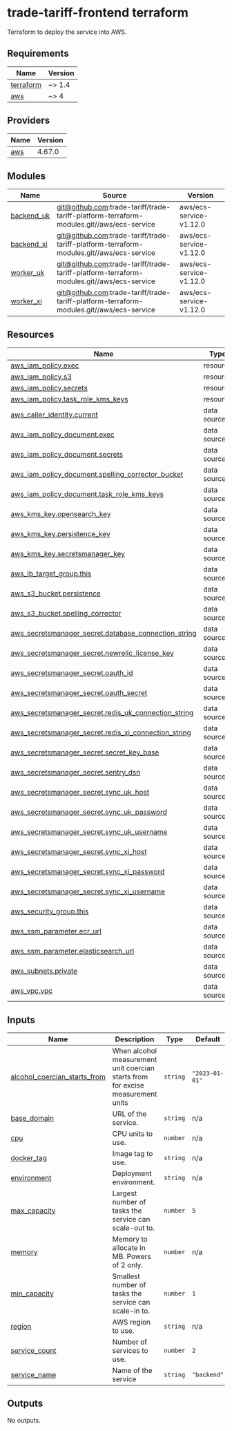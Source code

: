 # trade-tariff-frontend terraform

Terraform to deploy the service into AWS.
<!-- BEGINNING OF PRE-COMMIT-TERRAFORM DOCS HOOK -->
## Requirements

| Name | Version |
|------|---------|
| <a name="requirement_terraform"></a> [terraform](#requirement\_terraform) | ~> 1.4 |
| <a name="requirement_aws"></a> [aws](#requirement\_aws) | ~> 4 |

## Providers

| Name | Version |
|------|---------|
| <a name="provider_aws"></a> [aws](#provider\_aws) | 4.67.0 |

## Modules

| Name | Source | Version |
|------|--------|---------|
| <a name="module_backend_uk"></a> [backend\_uk](#module\_backend\_uk) | git@github.com:trade-tariff/trade-tariff-platform-terraform-modules.git//aws/ecs-service | aws/ecs-service-v1.12.0 |
| <a name="module_backend_xi"></a> [backend\_xi](#module\_backend\_xi) | git@github.com:trade-tariff/trade-tariff-platform-terraform-modules.git//aws/ecs-service | aws/ecs-service-v1.12.0 |
| <a name="module_worker_uk"></a> [worker\_uk](#module\_worker\_uk) | git@github.com:trade-tariff/trade-tariff-platform-terraform-modules.git//aws/ecs-service | aws/ecs-service-v1.12.0 |
| <a name="module_worker_xi"></a> [worker\_xi](#module\_worker\_xi) | git@github.com:trade-tariff/trade-tariff-platform-terraform-modules.git//aws/ecs-service | aws/ecs-service-v1.12.0 |

## Resources

| Name | Type |
|------|------|
| [aws_iam_policy.exec](https://registry.terraform.io/providers/hashicorp/aws/latest/docs/resources/iam_policy) | resource |
| [aws_iam_policy.s3](https://registry.terraform.io/providers/hashicorp/aws/latest/docs/resources/iam_policy) | resource |
| [aws_iam_policy.secrets](https://registry.terraform.io/providers/hashicorp/aws/latest/docs/resources/iam_policy) | resource |
| [aws_iam_policy.task_role_kms_keys](https://registry.terraform.io/providers/hashicorp/aws/latest/docs/resources/iam_policy) | resource |
| [aws_caller_identity.current](https://registry.terraform.io/providers/hashicorp/aws/latest/docs/data-sources/caller_identity) | data source |
| [aws_iam_policy_document.exec](https://registry.terraform.io/providers/hashicorp/aws/latest/docs/data-sources/iam_policy_document) | data source |
| [aws_iam_policy_document.secrets](https://registry.terraform.io/providers/hashicorp/aws/latest/docs/data-sources/iam_policy_document) | data source |
| [aws_iam_policy_document.spelling_corrector_bucket](https://registry.terraform.io/providers/hashicorp/aws/latest/docs/data-sources/iam_policy_document) | data source |
| [aws_iam_policy_document.task_role_kms_keys](https://registry.terraform.io/providers/hashicorp/aws/latest/docs/data-sources/iam_policy_document) | data source |
| [aws_kms_key.opensearch_key](https://registry.terraform.io/providers/hashicorp/aws/latest/docs/data-sources/kms_key) | data source |
| [aws_kms_key.persistence_key](https://registry.terraform.io/providers/hashicorp/aws/latest/docs/data-sources/kms_key) | data source |
| [aws_kms_key.secretsmanager_key](https://registry.terraform.io/providers/hashicorp/aws/latest/docs/data-sources/kms_key) | data source |
| [aws_lb_target_group.this](https://registry.terraform.io/providers/hashicorp/aws/latest/docs/data-sources/lb_target_group) | data source |
| [aws_s3_bucket.persistence](https://registry.terraform.io/providers/hashicorp/aws/latest/docs/data-sources/s3_bucket) | data source |
| [aws_s3_bucket.spelling_corrector](https://registry.terraform.io/providers/hashicorp/aws/latest/docs/data-sources/s3_bucket) | data source |
| [aws_secretsmanager_secret.database_connection_string](https://registry.terraform.io/providers/hashicorp/aws/latest/docs/data-sources/secretsmanager_secret) | data source |
| [aws_secretsmanager_secret.newrelic_license_key](https://registry.terraform.io/providers/hashicorp/aws/latest/docs/data-sources/secretsmanager_secret) | data source |
| [aws_secretsmanager_secret.oauth_id](https://registry.terraform.io/providers/hashicorp/aws/latest/docs/data-sources/secretsmanager_secret) | data source |
| [aws_secretsmanager_secret.oauth_secret](https://registry.terraform.io/providers/hashicorp/aws/latest/docs/data-sources/secretsmanager_secret) | data source |
| [aws_secretsmanager_secret.redis_uk_connection_string](https://registry.terraform.io/providers/hashicorp/aws/latest/docs/data-sources/secretsmanager_secret) | data source |
| [aws_secretsmanager_secret.redis_xi_connection_string](https://registry.terraform.io/providers/hashicorp/aws/latest/docs/data-sources/secretsmanager_secret) | data source |
| [aws_secretsmanager_secret.secret_key_base](https://registry.terraform.io/providers/hashicorp/aws/latest/docs/data-sources/secretsmanager_secret) | data source |
| [aws_secretsmanager_secret.sentry_dsn](https://registry.terraform.io/providers/hashicorp/aws/latest/docs/data-sources/secretsmanager_secret) | data source |
| [aws_secretsmanager_secret.sync_uk_host](https://registry.terraform.io/providers/hashicorp/aws/latest/docs/data-sources/secretsmanager_secret) | data source |
| [aws_secretsmanager_secret.sync_uk_password](https://registry.terraform.io/providers/hashicorp/aws/latest/docs/data-sources/secretsmanager_secret) | data source |
| [aws_secretsmanager_secret.sync_uk_username](https://registry.terraform.io/providers/hashicorp/aws/latest/docs/data-sources/secretsmanager_secret) | data source |
| [aws_secretsmanager_secret.sync_xi_host](https://registry.terraform.io/providers/hashicorp/aws/latest/docs/data-sources/secretsmanager_secret) | data source |
| [aws_secretsmanager_secret.sync_xi_password](https://registry.terraform.io/providers/hashicorp/aws/latest/docs/data-sources/secretsmanager_secret) | data source |
| [aws_secretsmanager_secret.sync_xi_username](https://registry.terraform.io/providers/hashicorp/aws/latest/docs/data-sources/secretsmanager_secret) | data source |
| [aws_security_group.this](https://registry.terraform.io/providers/hashicorp/aws/latest/docs/data-sources/security_group) | data source |
| [aws_ssm_parameter.ecr_url](https://registry.terraform.io/providers/hashicorp/aws/latest/docs/data-sources/ssm_parameter) | data source |
| [aws_ssm_parameter.elasticsearch_url](https://registry.terraform.io/providers/hashicorp/aws/latest/docs/data-sources/ssm_parameter) | data source |
| [aws_subnets.private](https://registry.terraform.io/providers/hashicorp/aws/latest/docs/data-sources/subnets) | data source |
| [aws_vpc.vpc](https://registry.terraform.io/providers/hashicorp/aws/latest/docs/data-sources/vpc) | data source |

## Inputs

| Name | Description | Type | Default | Required |
|------|-------------|------|---------|:--------:|
| <a name="input_alcohol_coercian_starts_from"></a> [alcohol\_coercian\_starts\_from](#input\_alcohol\_coercian\_starts\_from) | When alcohol measurement unit coercian starts from for excise measurement units | `string` | `"2023-01-01"` | no |
| <a name="input_base_domain"></a> [base\_domain](#input\_base\_domain) | URL of the service. | `string` | n/a | yes |
| <a name="input_cpu"></a> [cpu](#input\_cpu) | CPU units to use. | `number` | n/a | yes |
| <a name="input_docker_tag"></a> [docker\_tag](#input\_docker\_tag) | Image tag to use. | `string` | n/a | yes |
| <a name="input_environment"></a> [environment](#input\_environment) | Deployment environment. | `string` | n/a | yes |
| <a name="input_max_capacity"></a> [max\_capacity](#input\_max\_capacity) | Largest number of tasks the service can scale-out to. | `number` | `5` | no |
| <a name="input_memory"></a> [memory](#input\_memory) | Memory to allocate in MB. Powers of 2 only. | `number` | n/a | yes |
| <a name="input_min_capacity"></a> [min\_capacity](#input\_min\_capacity) | Smallest number of tasks the service can scale-in to. | `number` | `1` | no |
| <a name="input_region"></a> [region](#input\_region) | AWS region to use. | `string` | n/a | yes |
| <a name="input_service_count"></a> [service\_count](#input\_service\_count) | Number of services to use. | `number` | `2` | no |
| <a name="input_service_name"></a> [service\_name](#input\_service\_name) | Name of the service | `string` | `"backend"` | no |

## Outputs

No outputs.
<!-- END OF PRE-COMMIT-TERRAFORM DOCS HOOK -->
